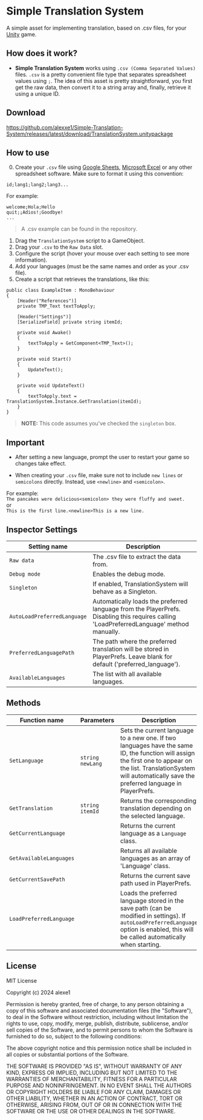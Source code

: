 # Simple Translation System
A simple asset for implementing translation, based on .csv files, for your [Unity](https://unity.com/) game.

## How does it work?
- **Simple Translation System** works using `.csv (Comma Separated Values)` files. `.csv` is a pretty convenient file type that separates spreadsheet values using `;`. The idea of this asset is pretty straightforward, you first get the raw data, then convert it to a string array and, finally, retrieve it using a unique ID.

## Download
https://github.com/alexxe1/Simple-Translation-System/releases/latest/download/TranslationSystem.unitypackage


## How to use
0. Create your `.csv` file using [Google Sheets](https://docs.google.com/spreadsheets/u/0/), [Microsoft Excel](https://www.microsoft.com/es-ar/microsoft-365/excel) or any other spreadsheet software. 
Make sure to format it using this convention:

```
id;lang1;lang2;lang3...
```

For example:

```
welcome;Hola;Hello
quit;¡Adios!;Goodbye!
...
```

> A .csv example can be found in the repository.

1. Drag the `TranslationSystem` script to a GameObject.
2. Drag your `.csv` to the `Raw Data` slot.
3. Configure the script (hover your mouse over each setting to see more information).
4. Add your languages (must be the same names and order as your .csv file).
5. Create a script that retrieves the translations, like this:

```
public class ExampleItem : MonoBehaviour
{
    [Header("References")] 
    private TMP_Text textToApply;
    
    [Header("Settings")] 
    [SerializeField] private string itemId;

    private void Awake()
    {
        textToApply = GetComponent<TMP_Text>();
    }

    private void Start()
    {
        UpdateText();
    }
        
    private void UpdateText()
    {
        textToApply.text = TranslationSystem.Instance.GetTranslation(itemId);
    }
}
```

> **NOTE:** This code assumes you've checked the `singleton` box.

## Important
- After setting a new language, prompt the user to restart your game so changes take effect.

- When creating your `.csv` file, make sure not to include `new lines` or `semicolons` directly. 
Instead, use `<newline>` and `<semicolon>`.

For example:<br/>
```The pancakes were delicious<semicolon> they were fluffy and sweet.```
<br/>or<br/>
```This is the first line.<newline>This is a new line.```

## Inspector Settings
| Setting name | Description                    |
| ------------ | ------------------------------ |
| `Raw data` | The .csv file to extract the data from. |
| `Debug mode` | Enables the debug mode. |
| `Singleton` | If enabled, TranslationSystem will behave as a Singleton. |
| `AutoLoadPreferredLanguage` | Automatically loads the preferred language from the PlayerPrefs. Disabling this requires calling 'LoadPreferredLanguage' method manually. |
| `PreferredLanguagePath` | The path where the preferred translation will be stored in PlayerPrefs. Leave blank for default ('preferred_language'). | 
| `AvailableLanguages` | The list with all available languages. |

## Methods
| Function name | Parameters| Description                    |
| ------------- | --------- | ------------------------------ |
| `SetLanguage`  | `string newLang` | Sets the current language to a new one. If two languages have the same ID, the function will assign the first one to appear on the list. TranslationSystem will automatically save the preferred language in PlayerPrefs.     |
| `GetTranslation` | `string itemId` | Returns the corresponding translation depending on the selected language.|
| `GetCurrentLanguage` | | Returns the current language as a `Language` class. |
| `GetAvailableLanguages` | | Returns all available languages as an array of 'Language' class. |
| `GetCurrentSavePath` | | Returns the current save path used in PlayerPrefs. |
| `LoadPreferredLanguage` | | Loads the preferred language stored in the save path (can be modified in settings). If `autoLoadPreferredLanguage` option is enabled, this will be called automatically when starting. |

## License

MIT License

Copyright (c) 2024 alexe1

Permission is hereby granted, free of charge, to any person obtaining a copy
of this software and associated documentation files (the "Software"), to deal
in the Software without restriction, including without limitation the rights
to use, copy, modify, merge, publish, distribute, sublicense, and/or sell
copies of the Software, and to permit persons to whom the Software is
furnished to do so, subject to the following conditions:

The above copyright notice and this permission notice shall be included in all
copies or substantial portions of the Software.

THE SOFTWARE IS PROVIDED "AS IS", WITHOUT WARRANTY OF ANY KIND, EXPRESS OR
IMPLIED, INCLUDING BUT NOT LIMITED TO THE WARRANTIES OF MERCHANTABILITY,
FITNESS FOR A PARTICULAR PURPOSE AND NONINFRINGEMENT. IN NO EVENT SHALL THE
AUTHORS OR COPYRIGHT HOLDERS BE LIABLE FOR ANY CLAIM, DAMAGES OR OTHER
LIABILITY, WHETHER IN AN ACTION OF CONTRACT, TORT OR OTHERWISE, ARISING FROM,
OUT OF OR IN CONNECTION WITH THE SOFTWARE OR THE USE OR OTHER DEALINGS IN THE
SOFTWARE.
